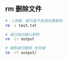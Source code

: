 ## rm 删除文件

```bash
# -i参数，提示是不是真的要删除
rm -i test.txt

# 递归询问确认删除
rm -ir output

# 强制递归删除 危险哦
rm -rf output/
```